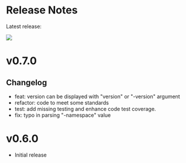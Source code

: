 # Release Notes

Latest release:

[![](https://img.shields.io/github/release/ElmCompany/seal-cli.svg)](https://github.com/ElmCompany/seal-cli/releases/latest)

# v0.7.0

## Changelog

* feat: version can be displayed with "version" or "-version" argument
* refactor: code to meet some standards
* test: add missing testing and enhance code test coverage.
* fix: typo in parsing "-namespace" value

# v0.6.0

* Initial release